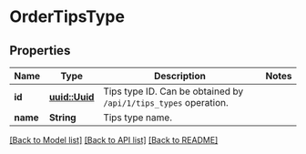 # OrderTipsType

## Properties

Name | Type | Description | Notes
------------ | ------------- | ------------- | -------------
**id** | [**uuid::Uuid**](uuid::Uuid.md) | Tips type ID.                Can be obtained by `/api/1/tips_types` operation. | 
**name** | **String** | Tips type name. | 

[[Back to Model list]](../README.md#documentation-for-models) [[Back to API list]](../README.md#documentation-for-api-endpoints) [[Back to README]](../README.md)


